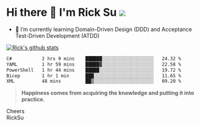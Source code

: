 # Hi there 👋 I'm Rick Su ![](https://komarev.com/ghpvc/?username=ricksu978)
<!--
**ricksu978/ricksu978** is a ✨ _special_ ✨ repository because its `README.md` (this file) appears on your GitHub profile.

Here are some ideas to get you started:

- 🔭 I’m currently working on ...
-->
- 🌱 I’m currently learning Domain-Driven Design (DDD) and Acceptance Test-Driven Development (ATDD)
<!--
- 👯 I’m looking to collaborate on ...
- 🤔 I’m looking for help with ...
- 💬 Ask me about ...
- 📫 How to reach me: ...
- 😄 Pronouns: ...
- ⚡ Fun fact: ...
-->
[![Rick's github stats](https://github-readme-stats.vercel.app/api?username=ricksu978&theme=dark)](https://github.com/ricksu978/ricksu978)

<!--START_SECTION:waka-->

```txt
C#           2 hrs 9 mins    ██████░░░░░░░░░░░░░░░░░░░   24.32 %
YAML         1 hr 59 mins    █████▓░░░░░░░░░░░░░░░░░░░   22.58 %
PowerShell   1 hr 44 mins    █████░░░░░░░░░░░░░░░░░░░░   19.72 %
Bicep        1 hr 1 min      ███░░░░░░░░░░░░░░░░░░░░░░   11.65 %
XML          48 mins         ██▒░░░░░░░░░░░░░░░░░░░░░░   09.20 %
```

<!--END_SECTION:waka-->

> **Happiness comes from acquiring the knowledge and putting it into practice.**

Cheers  
RickSu 
